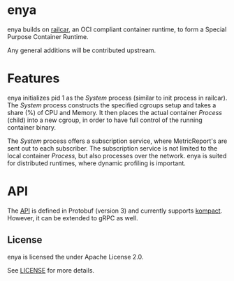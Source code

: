 # enya

enya builds on [railcar](https://github.com/oracle/railcar), an OCI compliant container runtime, to form a Special Purpose Container Runtime.

Any general additions will be contributed upstream.

# Features

enya initializes pid 1 as the *System* process (similar to init process in railcar). 
The *System* process constructs the specified cgroups setup and takes a share (%) of CPU and Memory.
It then places the actual container *Process* (child) into a new cgroup, in order to have full control of the running container binary.

The *System* process offers a subscription service, where MetricReport's are sent out to each subscriber. The subscription service is not limited to
the local container *Process*, but also processes over the network. enya is suited for distributed runtimes, where dynamic profiling is important.

# API

The [API](api/protobuf/messages.proto) is defined in Protobuf (version 3) and currently supports [kompact](https://github.com/kompics/kompact). However, it can be extended to gRPC as well.

## License ##

enya is licensed the under Apache License 2.0.

See [LICENSE](LICENSE) for more details.
